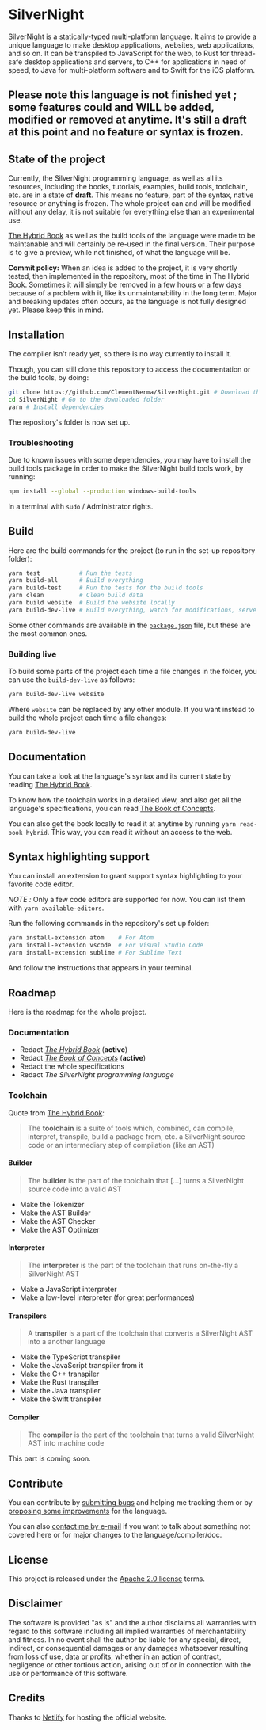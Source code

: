 # SilverNight

SilverNight is a statically-typed multi-platform language. It aims to provide a unique language to make desktop applications, websites, web applications, and so on.
It can be transpiled to JavaScript for the web, to Rust for thread-safe desktop applications and servers, to C++ for applications in need of speed, to Java for multi-platform software and to Swift for the iOS platform.

## Please note this language is not finished yet ; some features could and WILL be added, modified or removed at anytime. It's still a draft at this point and no feature or syntax is frozen.

## State of the project

Currently, the SilverNight programming language, as well as all its resources, including the books, tutorials, examples, build tools, toolchain, etc. are in a state of **draft**. This means no feature, part of the syntax, native resource or anything is frozen. The whole project can and will be modified without any delay, it is not suitable for everything else than an experimental use.

[The Hybrid Book](https://silvernight.netlify.com/docs/book/hybrid.html) as well as the build tools of the language were made to be maintanable and will certainly be re-used in the final version. Their purpose is to give a preview, while not finished, of what the language will be.

**Commit policy:** When an idea is added to the project, it is very shortly tested, then implemented in the repository, most of the time in The Hybrid Book. Sometimes it will simply be removed in a few hours or a few days because of a problem with it, like its unmaintanability in the long term. Major and breaking updates often occurs, as the language is not fully designed yet. Please keep this in mind.

## Installation

The compiler isn't ready yet, so there is no way currently to install it.

Though, you can still clone this repository to access the documentation or the build tools, by doing:

```bash
git clone https://github.com/ClementNerma/SilverNight.git # Download the repository
cd SilverNight # Go to the downloaded folder
yarn # Install dependencies
```

The repository's folder is now set up.

### Troubleshooting

Due to known issues with some dependencies, you may have to install the build tools package in order to make the SilverNight build tools work, by running:

```bash
npm install --global --production windows-build-tools
```

In a terminal with `sudo` / Administrator rights.

## Build

Here are the build commands for the project (to run in the set-up repository folder):

```bash
yarn test           # Run the tests
yarn build-all      # Build everything
yarn build-test     # Run the tests for the build tools
yarn clean          # Clean build data
yarn build website  # Build the website locally
yarn build-dev-live # Build everything, watch for modifications, serve locally
```

Some other commands are available in the [`package.json`](package.json) file, but these are the most common ones.

### Building live

To build some parts of the project each time a file changes in the folder, you can use the `build-dev-live` as follows:

```bash
yarn build-dev-live website
```

Where `website` can be replaced by any other module. If you want instead to build the whole project each time a file changes:

```bash
yarn build-dev-live
```

## Documentation

You can take a look at the language's syntax and its current state by reading [The Hybrid Book](https://silvernight.netlify.com/docs/book/hybrid.html).

To know how the toolchain works in a detailed view, and also get all the language's specifications, you can read [The Book of Concepts](https://silvernight.netlify.com/docs/book/concepts.html).

You can also get the book locally to read it at anytime by running `yarn read-book hybrid`. This way, you can read it without an access to the web.

## Syntax highlighting support

You can install an extension to grant support syntax highlighting to your favorite code editor.

*NOTE :* Only a few code editors are supported for now. You can list them with `yarn available-editors`.

Run the following commands in the repository's set up folder:

```bash
yarn install-extension atom    # For Atom
yarn install-extension vscode  # For Visual Studio Code
yarn install-extension sublime # For Sublime Text
```

And follow the instructions that appears in your terminal.

## Roadmap

Here is the roadmap for the whole project.

### Documentation

* Redact [_The Hybrid Book_](https://silvernight.netlify.com/docs/book/hybrid.html) (**active**)
* Redact [_The Book of Concepts_](https://silvernight.netlify.com/docs/book/concepts.html) (**active**)
* Redact the whole specifications
* Redact _The SilverNight programming language_

### Toolchain

Quote from [The Hybrid Book](https://silvernight.netlify.com/docs/book/hybrid.html):

> The **toolchain** is a suite of tools which, combined, can compile, interpret, transpile, build a package from, etc. a SilverNight source code or an intermediary step of compilation (like an AST)

#### Builder

> The **builder** is the part of the toolchain that [...] turns a SilverNight source code into a valid AST

* Make the Tokenizer
* Make the AST Builder
* Make the AST Checker
* Make the AST Optimizer

#### Interpreter

> The **interpreter** is the part of the toolchain that runs on-the-fly a SilverNight AST

* Make a JavaScript interpreter
* Make a low-level interpreter (for great performances)

#### Transpilers

> A **transpiler** is a part of the toolchain that converts a SilverNight AST into a another language

* Make the TypeScript transpiler
* Make the JavaScript transpiler from it
* Make the C++ transpiler
* Make the Rust transpiler
* Make the Java transpiler
* Make the Swift transpiler

#### Compiler

> The **compiler** is the part of the toolchain that turns a valid SilverNight AST into machine code

This part is coming soon.

## Contribute

You can contribute by [submitting bugs](https://github.com/ClementNerma/SilverNight/issues) and helping me tracking them or by [proposing some improvements](https://github.com/ClementNerma/SilverNight/issues) for the language.

You can also [contact me by e-mail](mailto:clement.nerma@gmail.com) if you want to talk about something not covered here or for major changes to the language/compiler/doc.

## License

This project is released under the [Apache 2.0 license](LICENSE.md) terms.

## Disclaimer

The software is provided "as is" and the author disclaims all warranties with regard to this software including all implied warranties of merchantability and fitness. In no event shall the author be liable for any special, direct, indirect, or consequential damages or any damages whatsoever resulting from loss of use, data or profits, whether in an action of contract, negligence or other tortious action, arising out of or in connection with the use or performance of this software.

## Credits

Thanks to [Netlify](https://netlify.com) for hosting the official website.